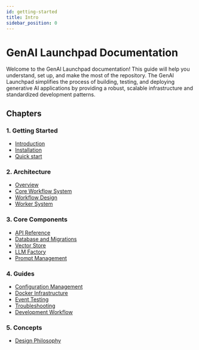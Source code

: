 ```yaml
---
id: getting-started
title: Intro
sidebar_position: 0
---
```


# GenAI Launchpad Documentation

Welcome to the GenAI Launchpad documentation! This guide will help you understand, set up, and make the most of the
repository. The GenAI Launchpad simplifies the process of building, testing, and deploying generative AI applications by
providing a robust, scalable infrastructure and standardized development patterns.

## Chapters

### 1. Getting Started

- [Introduction](01-getting-started/01-introduction.md)
- [Installation](01-installation/01-windows.md)
- [Quick start](01-getting-started/03-quick-start.md)

### 2. Architecture

- [Overview](02-architecture/01-overview.md)
- [Core Workflow System](02-architecture/02-core-system.md)
- [Workflow Design](02-architecture/03-workflow-design.md)
- [Worker System](02-architecture/04-worker-system.md)

### 3. Core Components

- [API Reference](03-core-components/01-api-reference.md)
- [Database and Migrations](03-core-components/02-database.md)
- [Vector Store](03-core-components/03-vector-store.md)
- [LLM Factory](03-core-components/04-llm-factory.md)
- [Prompt Management](03-core-components/05-prompt-management.md)

### 4. Guides

- [Configuration Management](04-guides/01-configuration.md)
- [Docker Infrastructure](04-guides/02-docker-infrastructure.md)
- [Event Testing](04-guides/03-testing-events.md)
- [Troubleshooting](04-guides/05-troubleshooting.md)
- [Development Workflow](04-guides/06-development-workflow.md)

### 5. Concepts

- [Design Philosophy](05-concepts/01-philosopy.md)
